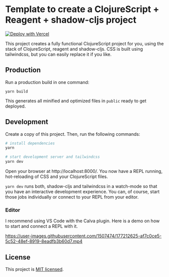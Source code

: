 # Template to create a ClojureScript + Reagent + shadow-cljs project

[![Deploy with Vercel](https://vercel.com/button)](https://vercel.com/new/clone?repository-url=https%3A%2F%2Fgithub.com%2Fschnaq%2Fcljs-reagent-template)

This project creates a fully functional ClojureScript project for you, using the
stack of ClojureScript, reagent and shadow-cljs. CSS is built using tailwindcss,
but you can easily replace it if you like.

## Production

Run a production build in one command:

    yarn build

This generates all minified and optimized files in `public` ready to get deployed.

## Development

Create a copy of this project. Then, run the following commands:

```bash
# install dependencies
yarn

# start development server and tailwindcss
yarn dev
```

Open your browser at http://localhost:8000/. You now have a REPL running,
hot-reloading of CSS and your ClojureScript files.

`yarn dev` runs both, shadow-cljs and tailwindcss in a watch-mode so that you
have an interactive development experience. You can, of course, start those jobs
individually or connect to your REPL from your editor.

### Editor

I recommend using VS Code with the Calva plugin. Here is a demo on how to start and connect a REPL with it.

https://user-images.githubusercontent.com/1507474/177212625-af7c0ce5-5c52-48ef-8919-8eadfb3b60d7.mp4

## License

This project is [MIT licensed](./LICENSE).
